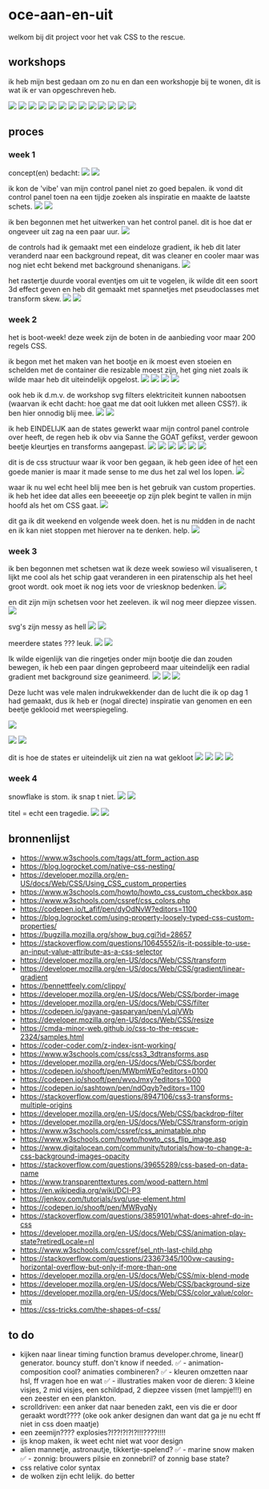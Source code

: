 # oce-aan-en-uit

welkom bij dit project voor het vak CSS to the rescue.

## workshops

ik heb mijn best gedaan om zo nu en dan een workshopje bij te wonen, dit is wat ik er van opgeschreven heb.

![](./img/process/wrkshps/1.png)
![](./img/process/wrkshps/2.png)
![](./img/process/wrkshps/3.png)
![](./img/process/wrkshps/4.png)
![](./img/process/wrkshps/5.png)
![](./img/process/wrkshps/6.png)
![](./img/process/wrkshps/7.png)
![](./img/process/wrkshps/8.png)
![](./img/process/wrkshps/9.png)
![](./img/process/wrkshps/10.png)
![](./img/process/wrkshps/11.png)
![](./img/process/wrkshps/12.png)
![](./img/process/wrkshps/13.png)

## proces

### week 1

concept(en) bedacht:
![](./img/process/w1/sketch_1.jpg)
![](./img/process/w1/sketch_2.jpg)

ik kon de 'vibe' van mijn control panel niet zo goed bepalen. ik vond dit control panel toen na een tijdje zoeken als inspiratie en maakte de laatste schets.
![](./img/process/w1/steampunk.jpeg)
![](./img/process/w1/sketch_3.jpg)

ik ben begonnen met het uitwerken van het control panel. dit is hoe dat er ongeveer uit zag na een paar uur.
![](./img/process/w1/control-panel.png)

de controls had ik gemaakt met een eindeloze gradient, ik heb dit later veranderd naar een background repeat, dit was cleaner en cooler maar was nog niet echt bekend met background shenanigans.
![](./img/process/w1/controls.png)

het rastertje duurde vooral eventjes om uit te vogelen, ik wilde dit een soort 3d effect geven en heb dit gemaakt met spannetjes met pseudoclasses met transform skew.
![](./img/process/w1/raster-code.png)
![](./img/process/w1/raster-visueel.png)

### week 2

het is boot-week! deze week zijn de boten in de aanbieding voor maar 200 regels CSS.

ik begon met het maken van het bootje en ik moest even stoeien en schelden met de container die resizable moest zijn, het ging niet zoals ik wilde maar heb dit uiteindelijk opgelost.
![](./img/process/w2/boot-1.png)
![](./img/process/w2/boot-2.png)
![](./img/process/w2/boot-3.png)
![](./img/process/w2/boot-4.png)

ook heb ik d.m.v. de workshop svg filters elektriciteit kunnen nabootsen (waarvan ik echt dacht: hoe gaat me dat ooit lukken met alleen CSS?). ik ben hier onnodig blij mee.
![](./img/process/w2/elektriciteit.png)
![](./img/process/w2/elektriciteit_2.png)

ik heb EINDELIJK aan de states gewerkt waar mijn control panel controle over heeft, de regen heb ik obv via Sanne the GOAT gefikst, verder gewoon beetje kleurtjes en transforms aangepast.
![](./img/process/w2/regen-code.png)
![](./img/process/w2/states-1.png)
![](./img/process/w2/states-2.png)
![](./img/process/w2/states-3.png)
![](./img/process/w2/states-4.png)
![](./img/process/w2/states-5.png)

dit is de css structuur waar ik voor ben gegaan, ik heb geen idee of het een goede manier is maar it made sense to me dus het zal wel los lopen.
![](./img/process/w2/structure.png)

waar ik nu wel echt heel blij mee ben is het gebruik van custom properties. ik heb het idee dat alles een beeeeetje op zijn plek begint te vallen in mijn hoofd als het om CSS gaat.
![](./img/process/w2/custom-properties.png)

dit ga ik dit weekend en volgende week doen. het is nu midden in de nacht en ik kan niet stoppen met hierover na te denken. help.
![](./img/process/w2/todo.png)

### week 3

ik ben begonnen met schetsen wat ik deze week sowieso wil visualiseren, t lijkt me cool als het schip gaat veranderen in een piratenschip als het heel groot wordt. ook moet ik nog iets voor de vriesknop bedenken.
![](./img/process/w3/schets_1.jpg)

en dit zijn mijn schetsen voor het zeeleven. ik wil nog meer diepzee vissen.
![](./img/process/w3/schets_2.jpg)

svg's zijn messy as hell
![](./img/process/w3/vis_1.png)
![](./img/process/w3/vis_2.png)

meerdere states ??? leuk.
![](./img/process/w3/vis_3.png)
![](./img/process/w3/vis_4.png)

Ik wilde eigenlijk van die ringetjes onder mijn bootje die dan zouden bewegen, ik heb een paar dingen geprobeerd maar uiteindelijk een radial gradient met background size geanimeerd.
![](./img/process/w3/gradient-1.png)
![](./img/process/w3/gradient-2.png)
![](./img/process/w3/gradient.png)

Deze lucht was vele malen indrukwekkender dan de lucht die ik op dag 1 had gemaakt, dus ik heb er (nogal directe) inspiratie van genomen en een beetje geklooid met weerspiegeling.

![](./img/process/w3/gradient-insp.png)

![](./img/process/w3/weerspiegeling.png)
![](./img/process/w3/gestolen-gradient.png)

dit is hoe de states er uiteindelijk uit zien na wat gekloot
![](./img/process/w3/state1.png)
![](./img/process/w3/state2.png)
![](./img/process/w3/state3.png)
![](./img/process/w3/state4.png)

### week 4

snowflake is stom. ik snap t niet.
![](./img/process/w4/snowflake-1.png)
![](./img/process/w4/snowflake-2.png)

titel = echt een tragedie.
![](./img/process/w4/titel-1.png)
![](./img/process/w4/titel-2.png)

## bronnenlijst

- https://www.w3schools.com/tags/att_form_action.asp
- https://blog.logrocket.com/native-css-nesting/
- https://developer.mozilla.org/en-US/docs/Web/CSS/Using_CSS_custom_properties
- https://www.w3schools.com/howto/howto_css_custom_checkbox.asp
- https://www.w3schools.com/cssref/css_colors.php
- https://codepen.io/t_afif/pen/dyOdNvW?editors=1100
- https://blog.logrocket.com/using-property-loosely-typed-css-custom-properties/
- https://bugzilla.mozilla.org/show_bug.cgi?id=28657
- https://stackoverflow.com/questions/10645552/is-it-possible-to-use-an-input-value-attribute-as-a-css-selector
- https://developer.mozilla.org/en-US/docs/Web/CSS/transform
- https://developer.mozilla.org/en-US/docs/Web/CSS/gradient/linear-gradient
- https://bennettfeely.com/clippy/
- https://developer.mozilla.org/en-US/docs/Web/CSS/border-image
- https://developer.mozilla.org/en-US/docs/Web/CSS/filter
- https://codepen.io/gayane-gasparyan/pen/yLqjVWb
- https://developer.mozilla.org/en-US/docs/Web/CSS/resize
- https://cmda-minor-web.github.io/css-to-the-rescue-2324/samples.html
- https://coder-coder.com/z-index-isnt-working/
- https://www.w3schools.com/css/css3_3dtransforms.asp
- https://developer.mozilla.org/en-US/docs/Web/CSS/border
- https://codepen.io/shooft/pen/MWbmWEq?editors=0100
- https://codepen.io/shooft/pen/wvoJmxy?editors=1000
- https://codepen.io/sashtown/pen/ndOqyb?editors=1100
- https://stackoverflow.com/questions/8947106/css3-transforms-multiple-origins
- https://developer.mozilla.org/en-US/docs/Web/CSS/backdrop-filter
- https://developer.mozilla.org/en-US/docs/Web/CSS/transform-origin
- https://www.w3schools.com/cssref/css_animatable.php
- https://www.w3schools.com/howto/howto_css_flip_image.asp
- https://www.digitalocean.com/community/tutorials/how-to-change-a-css-background-images-opacity
- https://stackoverflow.com/questions/39655289/css-based-on-data-name
- https://www.transparenttextures.com/wood-pattern.html
- https://en.wikipedia.org/wiki/DCI-P3
- https://jenkov.com/tutorials/svg/use-element.html
- https://codepen.io/shooft/pen/MWRyqNy
- https://stackoverflow.com/questions/3859101/what-does-ahref-do-in-css
- https://developer.mozilla.org/en-US/docs/Web/CSS/animation-play-state?retiredLocale=nl
- https://www.w3schools.com/cssref/sel_nth-last-child.php
- https://stackoverflow.com/questions/23367345/100vw-causing-horizontal-overflow-but-only-if-more-than-one
- https://developer.mozilla.org/en-US/docs/Web/CSS/mix-blend-mode
- https://developer.mozilla.org/en-US/docs/Web/CSS/background-size
- https://developer.mozilla.org/en-US/docs/Web/CSS/color_value/color-mix
- https://css-tricks.com/the-shapes-of-css/

## to do

- kijken naar linear timing function bramus developer.chrome, linear() generator. bouncy stuff. don't know if needed.
  ✅ - animation-composition cool? animaties combineren?
  ✅ - kleuren omzetten naar hsl, ff vragen hoe en wat
  ✅ - illustraties maken voor de dieren: 3 kleine visjes, 2 mid visjes, een schildpad, 2 diepzee vissen (met lampje!!!) en een zeester en een plankton.
- scrolldriven: een anker dat naar beneden zakt, een vis die er door geraakt wordt???? (oke ook anker designen dan want dat ga je nu echt ff niet in css doen maatje)
- een zeemijn???? explosies?!??!?!?!?!!!????!!!!
- ijs knop maken, ik weet echt niet wat voor design
- alien mannetje, astronautje, tikkertje-spelend?
  ✅ - marine snow maken
  ✅ - zonnig: brouwers pilsie en zonnebril? of zonnig base state?
- css relative color syntax
- de wolken zijn echt lelijk. do better
